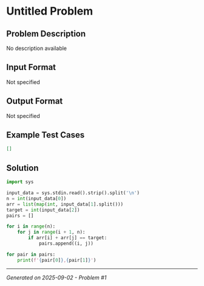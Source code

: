 # Untitled Problem

## Problem Description
No description available

## Input Format
Not specified

## Output Format
Not specified

## Example Test Cases
```json
[]
```

## Solution
```python
import sys

input_data = sys.stdin.read().strip().split('\n')
n = int(input_data[0])
arr = list(map(int, input_data[1].split()))
target = int(input_data[2])
pairs = []

for i in range(n):
    for j in range(i + 1, n):
        if arr[i] + arr[j] == target:
            pairs.append((i, j))

for pair in pairs:
    print(f'{pair[0]},{pair[1]}')
```

---
*Generated on 2025-09-02 - Problem #1*